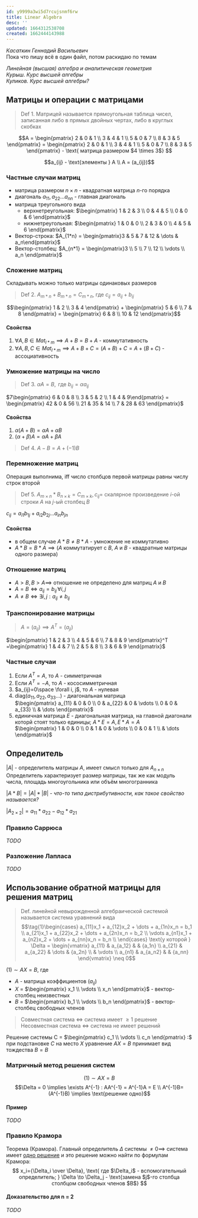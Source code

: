 ```yaml
---
id: y9999a3wi5d7rcujsnmf6rw
title: Linear Algebra
desc: ''
updated: 1664312538708
created: 1662444143988
---
```

*Касаткин Геннадий Васильевич*  
Пока что пишу всё в один файл, потом раскидаю по темам

*Линейная (высшая) алгебра и аналитическая геометрия  
Курыш. Курс высшей алгебры  
Куликов. Курс высшей алгебры?*

## Матрицы и операции с матрицами

> Def 1. Матрицей называется прямоугольная таблица чисел, записанная либо в прямых двойных чертах, либо в круглых скобках

$$A = \begin{pmatrix}
2 & 0 & 1 \\
3 & 4 & 1 \\
5 & 0 & 7 \\
8 & 3 & 5
\end{pmatrix} = \begin{pmatrix}
2 & 0 & 1 \\
3 & 4 & 1 \\
5 & 0 & 7 \\
8 & 3 & 5
\end{pmatrix} - \text{ матрица размером $4 \times 3$}
$$

$$a_{ij} - \text{элементы } A \\
A = (a_{ij})$$

### Частные случаи матриц
* матрица размером $n \times n$ - квадратная матрица $n$-го порядка
* диагональ $a_{11}, a_{22} \dots a_{nn}$ - главная диагональ
* матрица треугольного вида
  * верхнетреугольная:
  $\begin{pmatrix}
  1 & 2 & 3 \\
  0 & 4 & 5 \\
  0 & 0 & 6
  \end{pmatrix}$
  * нижнетреугольная:
  $\begin{pmatrix}
  1 & 0 & 0 \\
  2 & 3 & 0 \\
  4 & 5 & 6
  \end{pmatrix}$
* Вектор-строка: $A_{1*n} = \begin{pmatrix}3 & 5 & 7 & 12 & \dots & a_n\end{pmatrix}$
* Вектор-столбец: $A_{n*1} = \begin{pmatrix}3 \\ 5 \\ 7 \\ 12 \\ \vdots \\ a_n \end{pmatrix}$

### Сложение матриц
Складывать можно только матрицы одинаковых размеров

> Def 2. $А_{m*n}+B_{m*n}=C_{m*n}$, где $c_{ij}=a_{ij}+b_{ij}$

$$\begin{pmatrix} 1 & 2 \\ 3 & 4 \end{pmatrix} + \begin{pmatrix} 5 & 6 \\ 7 & 8 \end{pmatrix} = \begin{pmatrix} 6 & 8 \\ 10 & 12 \end{pmatrix}$$

#### Свойства
1. $\forall A, B \in Mat_{l*m} \implies A + B = B + A$ - коммутативность
2. $\forall A, B, C \in Mat_{l*m} \implies A + B + C = (A + B) + C = A + (B + C)$ - ассоциативность

### Умножение матрицы на число
> Def 3. $\alpha A = B, \text{ где } b_{ij}=\alpha a_{ij}$

$7\begin{pmatrix} 6 & 0 & 8 \\ 3 & 5 & 2 \\ 1 & 4 & 9\end{pmatrix}
= \begin{pmatrix} 42 & 0 & 56 \\ 21 & 35 & 14 \\ 7 & 28 & 63 \end{pmatrix}$

#### Свойства
1. $\alpha(A+B)=\alpha A + \alpha B$
2. $(\alpha+\beta)A=\alpha A + \beta A$

> Def 4. $A - B = A + (-1)B$

### Перемножение матриц
Операция выполнима, iff число столбцов первой матрицы равны числу строк второй

> Def 5. $A_{m \times n}*B_{n \times k}=C_{m \times k}, c_{ij} =$ скалярное произведение $i$-ой строки $А$ на $j$-ый столбец $B$

$c_{ij}=a_{i1}b_{1j}+a_{i2}b_{2j}...a_{in}b_{jn}$

#### Свойства
* в общем случае $A*B \neq B*A$ - умножение не коммутативно
* $A*B=B*A \implies (A$ коммутатирует с $B$, $A$ и $B$ - квадратные матрицы одного размера$)$

### Отношение матриц
* $A > B, B > A \implies$ отношение не определено для матриц $A$ и $B$
* $A = B \iff a_{ij}=b_{ij}\,\forall i, j$
* $A \neq B \iff \exists i, j : a_{ij} \neq b_{ij}$

### Транспонирование матрицы
> $A=(a_{ij}) \implies A^T=(a_{ji})$

$\begin{pmatrix} 1 & 2 & 3 \\ 4 & 5 & 6 \\ 7 & 8 & 9 \end{pmatrix}^T
=\begin{pmatrix} 1 & 4 & 7 \\ 2 & 5 & 8 \\ 3 & 6 & 9 \end{pmatrix}$

### Частные случаи
1. Если $A^T=A$, то $A$ - симметричная
2. Если $A^T=-A$, то $A$ - кососимметричная
3. $a_{ij}=0\space \forall i, j$, то $A$ - нулевая
4. diag$(a_{11}, a_{22}, a_{33} \dots)$ - диагональная матрица  
  $\begin{pmatrix} a_{11} & 0 & 0 \\ 0 & a_{22} & 0 & \vdots \\ 0 & 0 & a_{33} \\ & \dots \end{pmatrix}$
5. единичная матрица $E$ - диагональная матрица, на главной диагонали которй стоят только единицы; $A*E=A, E*A=A$  
  $\begin{pmatrix} 1 & 0 & 0 \\ 0 & 1 & 0 & \vdots \\ 0 & 0 & 1 \\ & \dots \end{pmatrix}$

## Определитель
$|A|$ - определитель матрицы $A$, имеет смысл только для $A_{n \times n}$  
Определитель характеризует размер матрицы, так же как модуль числа, площадь многоугольника или объём многогранника

$|A * B| = |A|*|B|$ - *что-то типа дистрибутивности, как такое свойство называется?*

$|A_{2 \times 2}| = a_{11} * a_{22} - a_{12} * a_{21}$

### Правило Саррюса
*TODO*

### Разложение Лапласа
*TODO*

## Использование обратной матрицы для решения матриц
> Def. линейной невырожденной алгебраической системой называется система уравнений вида 
> $$\tag{1}\begin{cases}
a_{11}x_1 + a_{12}x_2 + \dots + a_{1n}x_n = b_1 \\
a_{21}x_1 + a_{22}x_2 + \dots + a_{2n}x_n = b_2 \\
\vdots
a_{n1}x_1 + a_{n2}x_2 + \dots + a_{nn}x_n = b_n \\
\end{cases} \text{у которой } \Delta = \begin{vmatrix}
a_{11} & a_{a_12} & & {a_1n} \\
a_{21} & a_{a_22} & \dots & {a_2n} \\
& \vdots \\
a_{n1} & a_{a_n2} & & {a_nn}
\end{vmatrix} \neq 0$$

$(1) \sim AX = B$, где
* $A$ - матрица коэффициентов $(a_{ij})$
* $X$ = $\begin{pmatrix} x_1 \\ \vdots \\ x_n \end{pmatrix}$ - вектор-столбец неизвестных
* $B$ = $\begin{pmatrix} b_1 \\ \vdots \\ b_n \end{pmatrix}$ - вектор-столбец свободных членов

> Совместная система $\iff$ система имеет $\geq 1$ решение  
> Несовместная система $\iff$ система не имеет решений

Решение системы C = $\begin{pmatrix} c_1 \\ \vdots \\ c_n \end{pmatrix} :$ при подстановке $C$ на место $X$ уравнение $AX=B$ принимает вид тождества $B=B$

### Матричный метод решения систем
$$\tag{1*} (1) \sim AX = B
$$
$$\Delta = 0 \implies \exists A^{-1} : AA^{-1} = A^{-1}A = E \\
A^{-1}B=(A^{-1}B) \implies \text{решение одно}$$

#### Пример
*TODO*

### Правило Крамора
Теорема (Крамора). Главный определитель $\Delta$ системы $\neq 0 \implies$ система имеет <ins>одно решение</ins> и это решение можно найти по формулам Крамора:
$$
x_i={\Delta_i \over \Delta}, \text{ где $\Delta_i$ - вспомогательный определитель; } \Delta \to \Delta_j - \text{замена $j$-го столбца столбцом свободных членов $B$}
$$

#### Доказательство для n = 2
*TODO*